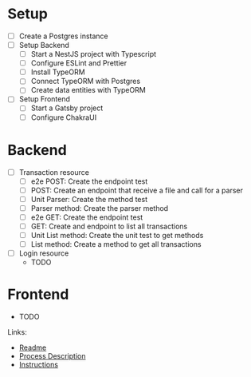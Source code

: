 # Setup

- [ ] Create a Postgres instance
- [ ] Setup Backend
  - [ ] Start a NestJS project with Typescript
  - [ ] Configure ESLint and Prettier
  - [ ] Install TypeORM
  - [ ] Connect TypeORM with Postgres
  - [ ] Create data entities with TypeORM
- [ ] Setup Frontend
  - [ ] Start a Gatsby project
  - [ ] Configure ChakraUI

# Backend

- [ ] Transaction resource
  - [ ] e2e POST: Create the endpoint test
  - [ ] POST: Create an endpoint that receive a file and call for a parser
  - [ ] Unit Parser: Create the method test
  - [ ] Parser method: Create the parser method
  - [ ] e2e GET: Create the endpoint test
  - [ ] GET: Create and endpoint to list all transactions
  - [ ] Unit List method: Create the unit test to get methods
  - [ ] List method: Create a method to get all transactions
- [ ] Login resource
  - TODO

# Frontend

- TODO

Links:

- [Readme](readme.md)
- [Process Description](processDecription.md)
- [Instructions](instructions.md)
